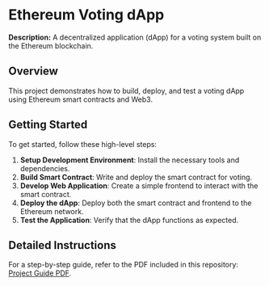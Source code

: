 # Ethereum Voting dApp

**Description:** A decentralized application (dApp) for a voting system built on the Ethereum blockchain.

## Overview

This project demonstrates how to build, deploy, and test a voting dApp using Ethereum smart contracts and Web3. 

## Getting Started

To get started, follow these high-level steps:

1. **Setup Development Environment**: Install the necessary tools and dependencies.
2. **Build Smart Contract**: Write and deploy the smart contract for voting.
3. **Develop Web Application**: Create a simple frontend to interact with the smart contract.
4. **Deploy the dApp**: Deploy both the smart contract and frontend to the Ethereum network.
5. **Test the Application**: Verify that the dApp functions as expected.

## Detailed Instructions

For a step-by-step guide, refer to the PDF included in this repository: [Project Guide PDF](./path/to/your/pdf-file.pdf).
